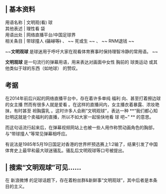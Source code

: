 |  **基本资料**  
---  
用语名称  |  文明观(看)  球   
其他表述  |  理性看  袋   
用语出处  |  网络直播平台/中国足球界   
相关条目  |  带球撞人  ~~(篮球等)~~ 、 ~~ 死或生  ~~ 、 ~~ RNM退钱  ~~  
  
~~**文明观球** 是球迷用于呼吁大家在观看体育赛事时保持理智冷静的常用语。 ~~

**文明观球** 是一句流行的弹幕用语，用来表达对画面中女性  胸前的  球类运动  或其他类似于球的东西（如地球）  的赞叹。

##  考据

在2014年前后兴起的网络直播平台中，存在着许多单纯  福利  向、甚至打着擦边球的女主播  然而有很多人就是爱看
。在这样的直播间内，女主播衣着暴露、浓妆艳抹，有时甚至  袒胸露乳  。这时许多人会刷“文明观球”，表达一种
**“我们都心知肚明这就是个卖福利的直播，所以不如大家一起愉快地看 球  吧~” ** 的意思。

而这句话流行起来后，在弹幕视频网站上也被一些人用作称赞动画角色的胸部，与“带球撞人”等常见弹幕相呼应。

有说法是1985年5月19日国足对香港的世界杯预选赛上1:2输了，结果引发了中国体育史上最早和最大球迷骚乱。骚乱后文明观球等口号被提出。

|  搜索“文明观球”可见……  
---  
  

在  新浪微博  的足球话题下，存在着粉丝群&新鲜事“文明观球”，其中后者是本条目的主义。  </br>  
  
  